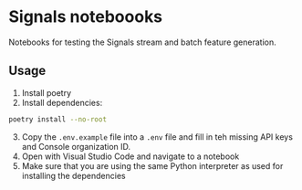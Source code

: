 # Signals noteboooks

Notebooks for testing the Signals stream and batch feature generation.

## Usage

1. Install poetry
2. Install dependencies:

```sh
poetry install --no-root
```

3. Copy the `.env.example` file into a `.env` file and fill in teh missing API keys and Console organization ID.
4. Open with Visual Studio Code and navigate to a notebook
5. Make sure that you are using the same Python interpreter as used for installing the dependencies
